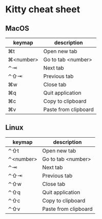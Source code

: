 # Kitty cheat sheet

## MacOS

| keymap | description |
|--------|-------------|
| ⌘t | Open new tab |
| ⌘\<number> | Go to tab \<number> |
| ⌃⇥ | Next tab |
| ⌃⇧⇥ | Previous tab |
| ⌘w | Close tab |
| ⌘q | Quit application |
| ⌘c | Copy to clipboard |
| ⌘v | Paste from clipboard |

## Linux

| keymap | description |
|--------|-------------|
| ⌃⇧t | Open new tab |
| ⌃\<number> | Go to tab \<number> |
| ⌃⇥ | Next tab |
| ⌃⇧⇥ | Previous tab |
| ⌃⇧w | Close tab |
| ⌃⇧q | Quit application |
| ⌃⇧c | Copy to clipboard |
| ⌃⇧v | Paste from clipboard |
